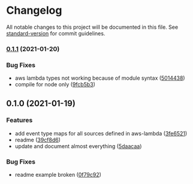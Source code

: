 # Changelog

All notable changes to this project will be documented in this file. See [standard-version](https://github.com/conventional-changelog/standard-version) for commit guidelines.

### [0.1.1](https://github.com/matt-usurp/pilgrim/compare/v0.1.0...v0.1.1) (2021-01-20)


### Bug Fixes

* aws lambda types not working because of module syntax ([5014438](https://github.com/matt-usurp/pilgrim/commit/5014438833a03c9b0889d1c344e7181c884e76f8))
* compile for node only ([9fcb5b3](https://github.com/matt-usurp/pilgrim/commit/9fcb5b35a849d5ba0e69acf922df5cec15035c4b))

## 0.1.0 (2021-01-19)


### Features

* add event type maps for all sources defined in aws-lambda ([3fe6521](https://github.com/matt-usurp/pilgrim/commit/3fe6521e4f89ca9c93e433a4ff9faae7c9b2cbd4))
* readme ([39cf8d6](https://github.com/matt-usurp/pilgrim/commit/39cf8d6325ae0182371b77208a1ace8061122d2e))
* update and document almost everything ([5daacaa](https://github.com/matt-usurp/pilgrim/commit/5daacaa73720af90660034f05d20aa89a4a90994))


### Bug Fixes

* readme example broken ([0f79c92](https://github.com/matt-usurp/pilgrim/commit/0f79c92fbbec3c5006675a606ef4c55691ef53f4))
